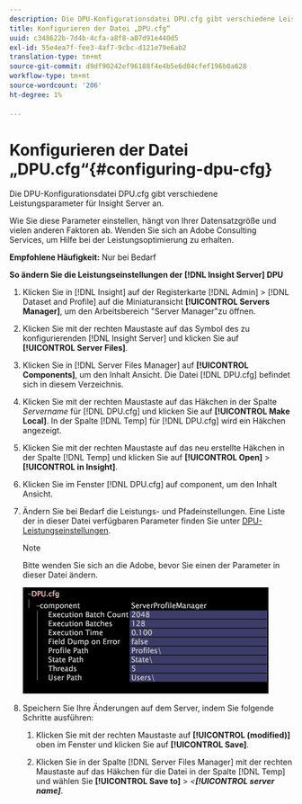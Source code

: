 ```yaml
---
description: Die DPU-Konfigurationsdatei DPU.cfg gibt verschiedene Leistungsparameter für Insight Server an.
title: Konfigurieren der Datei „DPU.cfg“
uuid: c348622b-7d4b-4cfa-a8f8-a07d91e440d5
exl-id: 55e4ea7f-fee3-4af7-9cbc-d121e79e6ab2
translation-type: tm+mt
source-git-commit: d9df90242ef96188f4e4b5e6d04cfef196b0a628
workflow-type: tm+mt
source-wordcount: '206'
ht-degree: 1%

---
```


# Konfigurieren der Datei „DPU.cfg“{#configuring-dpu-cfg}

Die DPU-Konfigurationsdatei DPU.cfg gibt verschiedene Leistungsparameter für Insight Server an.

Wie Sie diese Parameter einstellen, hängt von Ihrer Datensatzgröße und vielen anderen Faktoren ab. Wenden Sie sich an Adobe Consulting Services, um Hilfe bei der Leistungsoptimierung zu erhalten.

**Empfohlene Häufigkeit:** Nur bei Bedarf

**So ändern Sie die Leistungseinstellungen der  [!DNL Insight Server] DPU**

1. Klicken Sie in [!DNL Insight] auf der Registerkarte [!DNL Admin] > [!DNL Dataset and Profile] auf die Miniaturansicht **[!UICONTROL Servers Manager]**, um den Arbeitsbereich &quot;Server Manager&quot;zu öffnen.
1. Klicken Sie mit der rechten Maustaste auf das Symbol des zu konfigurierenden [!DNL Insight Server] und klicken Sie auf **[!UICONTROL Server Files]**.
1. Klicken Sie in [!DNL Server Files Manager] auf **[!UICONTROL Components]**, um den Inhalt Ansicht. Die Datei [!DNL DPU.cfg] befindet sich in diesem Verzeichnis.
1. Klicken Sie mit der rechten Maustaste auf das Häkchen in der Spalte *Servername* für [!DNL DPU.cfg] und klicken Sie auf **[!UICONTROL Make Local]**. In der Spalte [!DNL Temp] für [!DNL DPU.cfg] wird ein Häkchen angezeigt.
1. Klicken Sie mit der rechten Maustaste auf das neu erstellte Häkchen in der Spalte [!DNL Temp] und klicken Sie auf **[!UICONTROL Open]** > **[!UICONTROL in Insight]**.
1. Klicken Sie im Fenster [!DNL DPU.cfg] auf component, um den Inhalt Ansicht.
1. Ändern Sie bei Bedarf die Leistungs- und Pfadeinstellungen. Eine Liste der in dieser Datei verfügbaren Parameter finden Sie unter [DPU-Leistungseinstellungen](../../../home/c-inst-svr/c-cfg-stgs-ref/c-dpu-perf-stgs.md#concept-477c4c526de44bda84176e62266c3df1).

   >[!NOTE]
   >
   >Bitte wenden Sie sich an die Adobe, bevor Sie einen der Parameter in dieser Datei ändern.

   ![](assets/cfg_DPU_egvalues.png)

1. Speichern Sie Ihre Änderungen auf dem Server, indem Sie folgende Schritte ausführen:

   1. Klicken Sie mit der rechten Maustaste auf **[!UICONTROL (modified)]** oben im Fenster und klicken Sie auf **[!UICONTROL Save]**.

   1. Klicken Sie in der Spalte [!DNL Server Files Manager] mit der rechten Maustaste auf das Häkchen für die Datei in der Spalte [!DNL Temp] und wählen Sie **[!UICONTROL Save to]** > *&lt;**[!UICONTROL server name]***.
